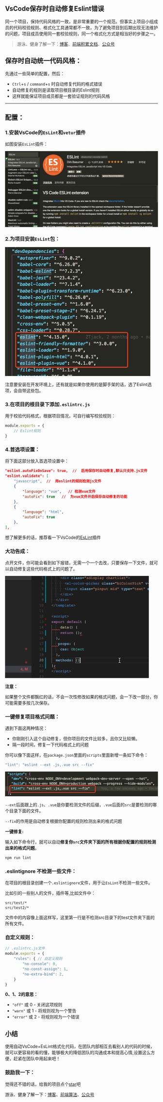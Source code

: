 ## VsCode保存时自动修复Eslint错误

同一个项目，保持代码风格的一致，是非常重要的一个规范。但事实上项目小组成员的代码校验规则、格式化工具通常都不一致，为了避免项目到后期出现无法维护的问题，项目成员使用同一套校验规则，同一个格式化方式是相当好的步骤之一。

> 游泳、健身了解一下：[博客](http://obkoro1.com/)、[前端积累文档](http://obkoro1.com/web_accumulate/accumulate/)、[公众号](https://github.com/OBKoro1/articleImg_src/blob/master/juejin/1631b6f52f7e7015.jpeg?raw=true)

## 保存时自动统一代码风格：

先通过一些简单的配置，然后：

* `Ctrl`+`s` / `command`+`s` 时自动修复代码的格式错误
* 自动修复的规则是读取项目根目录的Eslint规则
* 这样就能保证项目成员都是一套验证规则的代码风格

---

## 配置：

### 1.安装VsCode的`EsLint`和`vetur`插件

如图安装`EsLint`插件：

![](https://github.com/OBKoro1/articleImg_src/blob/master/juejin/165e132647eca15f?raw=true)

### 2.为项目安装`EsLint`包：

![](https://github.com/OBKoro1/articleImg_src/blob/master/juejin/165e136abe3b1feb?raw=true)

注意要安装在开发环境上，还有就是如果你使用的是脚手架的话，选了Eslint选项，会自带这些包。

### 3.在项目的根目录下添加`.eslintrc.js`

用于校验代码格式，根据项目情况，可自行编写校验规则：

```js
module.exports = {
    // Eslint规则
}
```

### 4.首选项设置：

将下面这部分放入首选项设置中：

```json
"eslint.autoFixOnSave": true,  //  启用保存时自动修复,默认只支持.js文件
"eslint.validate": [
    "javascript",  //  用eslint的规则检测js文件
    {
        "language": "vue",   // 检测vue文件
        "autoFix": true   //  为vue文件开启保存自动修复的功能
    },
    {
        "language": "html",
        "autoFix": true
    },
],
```      

想了解更多的话，推荐看一下VsCode的[EsLint](https://marketplace.visualstudio.com/items?itemName=dbaeumer.vscode-eslint)插件

### 大功告成：

点开文件，你可能会看到如下报错，无需一个一个去改，只要保存一下文件，就可以自动修复这些代码格式上的问题了。

![](https://github.com/OBKoro1/articleImg_src/blob/master/juejin/165e151df42747c4?raw=true)

**注意：**

如果整个文件都飘红的话，不会一次性修改如果的格式问题，会一下改一部分，你可能需要多按几次保存。

### 一键修复项目格式问题：

遇到下面这两种情况：

* 你刚刚引入这个自动修复，但你项目的文件比较多，且你又比较懒。
* 隔一段时间，修复一下代码格式上的问题

你可以像下面这样，在`package.json`里面的`scripts`里面新增一条如下命令：

```js
"lint": "eslint --ext .js,.vue src --fix"
```

![](https://github.com/OBKoro1/articleImg_src/blob/master/juejin/165e1561a9b92866?raw=true)

`--ext`后面跟上的`.js`、`.vue`是你要检测文件的后缀，`.vue`后面的`src`是要检测的哪个目录下面的文件。

`--fix`的作用是自动修复根据你配置的规则检测出来的格式问题

**一键修复:**

输入如下命令行，就可以自动**修复你`src`文件夹下面的所有根据你配置的规则检测出来的格式问题**。

```js
npm run lint
```

### .eslintignore 不检测一些文件：

在项目的根目录创建一个`.eslintignore`文件，用于让`EsLint`不检测一些文件。

比如引的一些别人的文件，插件等,比如文件中：

```
src/test/* 
src/test2/* 
```

文件中的内容像上面这样写，这里第一行是不检测src目录下的test文件夹下面的所有文件。

### 自定义规则：

```js
// .eslintrc.js文件
module.exports = {
    "rules": { // 自定义规则
        "no-console": 0,
        "no-const-assign": 1, 
        "no-extra-bind": 2,
    }
}
```    

**0、1、2的意思：**

* `"off"` 或 0 - 关闭这项规则
* `"warn"` 或 1 - 将规则视为一个警告
* `"error"` 或 2 - 将规则视为一个错误

## 小结

使用自动VsCode+EsLint格式化代码，在团队内部相互去看别人的代码的时候，就可以更容易的看的懂，能够极大的降低团队的沟通成本和提高心情,设置这么方便，赶紧在团队中用起来吧！

### 鼓励我一下：

觉得还不错的话，给我的项目点个[star](https://github.com/OBKoro1/Brush_algorithm)吧

游泳、健身了解一下：[博客](http://obkoro1.com/)、[前端算法](https://github.com/OBKoro1/Brush_algorithm)、[公众号](https://github.com/OBKoro1/articleImg_src/blob/master/juejin/1631b6f52f7e7015.jpeg?raw=true)

